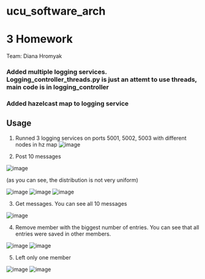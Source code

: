 # ucu_software_arch
# 3 Homework
Team: Diana Hromyak

### Added multiple logging services. Logging_controller_threads.py is just an attemt to use threads, main code is in logging_controller
### Added hazelcast map to logging service

## Usage
1) Runned 3 logging services on ports 5001, 5002, 5003 with different nodes in hz map
![image](https://user-images.githubusercontent.com/54356826/167625349-c9dcfac9-ac3e-4705-8958-f0d9522dde20.png)

2) Post 10 messages 

![image](https://user-images.githubusercontent.com/54356826/167625884-c51883d4-1ddb-4b37-8db7-cb8430297c55.png)


(as you can see, the distribution is not very uniform)

![image](https://user-images.githubusercontent.com/54356826/167625937-35323907-e937-41d7-8488-947fc855b83d.png)
![image](https://user-images.githubusercontent.com/54356826/167625964-1d385755-ebd6-4567-af83-cbb6ecdf9f2b.png)
![image](https://user-images.githubusercontent.com/54356826/167625982-30e7d8be-5913-4ce6-8cfd-1c67eef4b1e4.png)

3) Get messages. You can see all 10 messages

![image](https://user-images.githubusercontent.com/54356826/167626117-e0c2a86f-75a4-4f24-a3b3-10b50f152e7c.png)


4) Remove member with the biggest number of entries. You can see that all entries were saved in other members.

![image](https://user-images.githubusercontent.com/54356826/167626269-c07e6616-a526-4652-aa65-12ac84bd0842.png)
![image](https://user-images.githubusercontent.com/54356826/167626359-8f6756ad-0ed3-4dc5-a3a7-65ac089666c6.png)


5) Left only one member

![image](https://user-images.githubusercontent.com/54356826/167626405-53b88d60-d937-4c8b-884b-1f7a063be1f1.png)
![image](https://user-images.githubusercontent.com/54356826/167626435-c2362cbd-508c-4fcb-b44a-044ed880e890.png)




